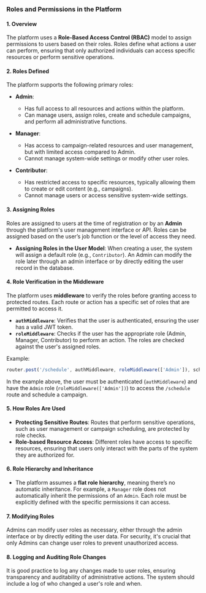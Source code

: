 ### Roles and Permissions in the Platform

#### 1. **Overview**
The platform uses a **Role-Based Access Control (RBAC)** model to assign permissions to users based on their roles. Roles define what actions a user can perform, ensuring that only authorized individuals can access specific resources or perform sensitive operations.

#### 2. **Roles Defined**
The platform supports the following primary roles:

- **Admin**: 
  - Has full access to all resources and actions within the platform.
  - Can manage users, assign roles, create and schedule campaigns, and perform all administrative functions.
  
- **Manager**:
  - Has access to campaign-related resources and user management, but with limited access compared to Admin.
  - Cannot manage system-wide settings or modify other user roles.
  
- **Contributor**:
  - Has restricted access to specific resources, typically allowing them to create or edit content (e.g., campaigns).
  - Cannot manage users or access sensitive system-wide settings.

#### 3. **Assigning Roles**
Roles are assigned to users at the time of registration or by an **Admin** through the platform's user management interface or API. Roles can be assigned based on the user’s job function or the level of access they need. 

- **Assigning Roles in the User Model**: 
  When creating a user, the system will assign a default role (e.g., `Contributor`). An Admin can modify the role later through an admin interface or by directly editing the user record in the database.

#### 4. **Role Verification in the Middleware**
The platform uses **middleware** to verify the roles before granting access to protected routes. Each route or action has a specific set of roles that are permitted to access it. 

- **`authMiddleware`**: Verifies that the user is authenticated, ensuring the user has a valid JWT token.
- **`roleMiddleware`**: Checks if the user has the appropriate role (Admin, Manager, Contributor) to perform an action. The roles are checked against the user's assigned roles.

Example:
```javascript
router.post('/schedule', authMiddleware, roleMiddleware(['Admin']), scheduleCampaign);
```
In the example above, the user must be authenticated (`authMiddleware`) and have the `Admin` role (`roleMiddleware(['Admin'])`) to access the `/schedule` route and schedule a campaign.

#### 5. **How Roles Are Used**
- **Protecting Sensitive Routes**: Routes that perform sensitive operations, such as user management or campaign scheduling, are protected by role checks. 
- **Role-based Resource Access**: Different roles have access to specific resources, ensuring that users only interact with the parts of the system they are authorized for.

#### 6. **Role Hierarchy and Inheritance**
- The platform assumes a **flat role hierarchy**, meaning there’s no automatic inheritance. For example, a `Manager` role does not automatically inherit the permissions of an `Admin`. Each role must be explicitly defined with the specific permissions it can access.

#### 7. **Modifying Roles**
Admins can modify user roles as necessary, either through the admin interface or by directly editing the user data. For security, it's crucial that only Admins can change user roles to prevent unauthorized access.

#### 8. **Logging and Auditing Role Changes**
It is good practice to log any changes made to user roles, ensuring transparency and auditability of administrative actions. The system should include a log of who changed a user's role and when.
